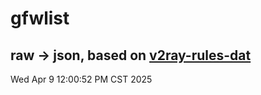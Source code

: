 # gfwlist
## raw -> json, based on [v2ray-rules-dat](https://github.com/Loyalsoldier/v2ray-rules-dat)
Wed Apr  9 12:00:52 PM CST 2025

